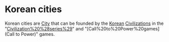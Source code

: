 # Korean cities

Korean cities are [City](cities) that can be founded by the [Korean](Korean) [Civilizations](civilization) in the "[Civilization%20%28series%29](Civilization)" and "[Call%20to%20Power%20games](Call to Power)" games.
